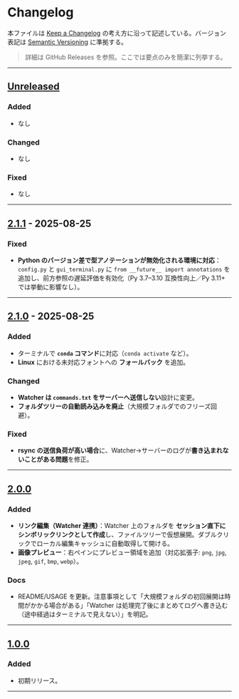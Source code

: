 # Changelog

本ファイルは [Keep a Changelog](https://keepachangelog.com/ja/1.1.0/) の考え方に沿って記述している。バージョン表記は [Semantic Versioning](https://semver.org/lang/ja/) に準拠する。

> 詳細は GitHub Releases を参照。ここでは要点のみを簡潔に列挙する。

---

## [Unreleased]

### Added

* なし

### Changed

* なし

### Fixed

* なし

---

## [2.1.1] - 2025-08-25

### Fixed

* **Python のバージョン差で型アノテーションが無効化される環境に対応**：`config.py` と `gui_terminal.py` に `from __future__ import annotations` を追加し、前方参照の遅延評価を有効化（Py 3.7–3.10 互換性向上／Py 3.11+ では挙動に影響なし）。

---

## [2.1.0] - 2025-08-25

### Added

* ターミナルで **`conda` コマンド**に対応（`conda activate` など）。
* **Linux** における未対応フォントへの **フォールバック** を追加。

### Changed

* **Watcher は `commands.txt` をサーバーへ送信しない**設計に変更。
* **フォルダツリーの自動読み込みを廃止**（大規模フォルダでのフリーズ回避）。

### Fixed

* **rsync の送信負荷が高い場合**に、Watcher→サーバーのログが**書き込まれないことがある問題**を修正。

---

## [2.0.0]

### Added

* **リンク編集（Watcher 連携）**：Watcher 上のフォルダを **セッション直下にシンボリックリンクとして作成**し、ファイルツリーで仮想展開。ダブルクリックでローカル編集キャッシュに自動取得して開ける。
* **画像プレビュー**：右ペインにプレビュー領域を追加（対応拡張子: `png`, `jpg`, `jpeg`, `gif`, `bmp`, `webp`）。

### Docs

* README/USAGE を更新。注意事項として「大規模フォルダの初回展開は時間がかかる場合がある」「Watcher は処理完了後にまとめてログへ書き込む（途中経過はターミナルで見えない）」を明記。

---

## [1.0.0]

### Added

* 初期リリース。

---

[Unreleased]: https://github.com/ri0097fx/SyncTerm-IDE/compare/v2.1.1...HEAD
[2.1.1]: https://github.com/ri0097fx/SyncTerm-IDE/compare/v2.1.0...v2.1.1
[2.1.0]: https://github.com/ri0097fx/SyncTerm-IDE/compare/v2.0.0...v2.1.0
[2.0.0]: https://github.com/ri0097fx/SyncTerm-IDE/releases/tag/v2.0.0
[1.0.0]: https://github.com/ri0097fx/SyncTerm-IDE/releases/tag/v1.0.0
